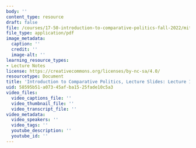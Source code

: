 ```yaml
---
body: ''
content_type: resource
draft: false
file: /courses/17-50-introduction-to-comparative-politics-fall-2022/mit17_50f22_lec13.pdf
file_type: application/pdf
image_metadata:
  caption: ''
  credit: ''
  image-alt: ''
learning_resource_types:
- Lecture Notes
license: https://creativecommons.org/licenses/by-nc-sa/4.0/
resourcetype: Document
title: 'Introduction to Comparative Politics, Lecture Slides: Lecture 13, Corruption'
uid: 58595b51-a073-45af-ba15-25fade10c5a3
video_files:
  video_captions_file: ''
  video_thumbnail_file: ''
  video_transcript_file: ''
video_metadata:
  video_speakers: ''
  video_tags: ''
  youtube_description: ''
  youtube_id: ''
---
```

